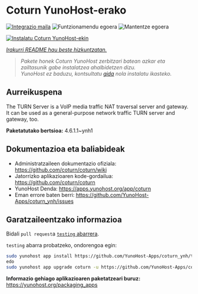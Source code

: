 <!--
Ohart ongi: README hau automatikoki sortu da <https://github.com/YunoHost/apps/tree/master/tools/readme_generator>ri esker
EZ editatu eskuz.
-->

# Coturn YunoHost-erako

[![Integrazio maila](https://apps.yunohost.org/badge/integration/coturn)](https://ci-apps.yunohost.org/ci/apps/coturn/)
![Funtzionamendu egoera](https://apps.yunohost.org/badge/state/coturn)
![Mantentze egoera](https://apps.yunohost.org/badge/maintained/coturn)

[![Instalatu Coturn YunoHost-ekin](https://install-app.yunohost.org/install-with-yunohost.svg)](https://install-app.yunohost.org/?app=coturn)

*[Irakurri README hau beste hizkuntzatan.](./ALL_README.md)*

> *Pakete honek Coturn YunoHost zerbitzari batean azkar eta zailtasunik gabe instalatzea ahalbidetzen dizu.*  
> *YunoHost ez baduzu, kontsultatu [gida](https://yunohost.org/install) nola instalatu ikasteko.*

## Aurreikuspena

The TURN Server is a VoIP media traffic NAT traversal server and gateway. It can be used as a general-purpose network traffic TURN server and gateway, too.

**Paketatutako bertsioa:** 4.6.1.1~ynh1
## Dokumentazioa eta baliabideak

- Administratzaileen dokumentazio ofiziala: <https://github.com/coturn/coturn/wiki>
- Jatorrizko aplikazioaren kode-gordailua: <https://github.com/coturn/coturn>
- YunoHost Denda: <https://apps.yunohost.org/app/coturn>
- Eman errore baten berri: <https://github.com/YunoHost-Apps/coturn_ynh/issues>

## Garatzaileentzako informazioa

Bidali `pull request`a [`testing` abarrera](https://github.com/YunoHost-Apps/coturn_ynh/tree/testing).

`testing` abarra probatzeko, ondorengoa egin:

```bash
sudo yunohost app install https://github.com/YunoHost-Apps/coturn_ynh/tree/testing --debug
edo
sudo yunohost app upgrade coturn -u https://github.com/YunoHost-Apps/coturn_ynh/tree/testing --debug
```

**Informazio gehiago aplikazioaren paketatzeari buruz:** <https://yunohost.org/packaging_apps>
